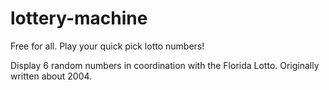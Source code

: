 lottery-machine
===============
Free for all. Play your quick pick lotto numbers!

Display 6 random numbers in coordination with the Florida Lotto. Originally written about 2004.
